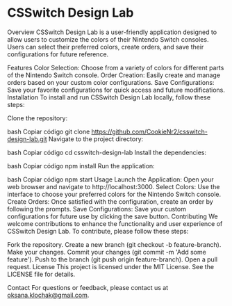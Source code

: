 # CSSwitch Design Lab

Overview
CSSwitch Design Lab is a user-friendly application designed to allow users to customize the colors of their Nintendo Switch consoles. Users can select their preferred colors, create orders, and save their configurations for future reference.

Features
Color Selection: Choose from a variety of colors for different parts of the Nintendo Switch console.
Order Creation: Easily create and manage orders based on your custom color configurations.
Save Configurations: Save your favorite configurations for quick access and future modifications.
Installation
To install and run CSSwitch Design Lab locally, follow these steps:

Clone the repository:

bash
Copiar código
git clone https://github.com/CookieNr2/csswitch-design-lab.git
Navigate to the project directory:

bash
Copiar código
cd csswitch-design-lab
Install the dependencies:

bash
Copiar código
npm install
Run the application:

bash
Copiar código
npm start
Usage
Launch the Application: Open your web browser and navigate to http://localhost:3000.
Select Colors: Use the interface to choose your preferred colors for the Nintendo Switch console.
Create Orders: Once satisfied with the configuration, create an order by following the prompts.
Save Configurations: Save your custom configurations for future use by clicking the save button.
Contributing
We welcome contributions to enhance the functionality and user experience of CSSwitch Design Lab. To contribute, please follow these steps:

Fork the repository.
Create a new branch (git checkout -b feature-branch).
Make your changes.
Commit your changes (git commit -m 'Add some feature').
Push to the branch (git push origin feature-branch).
Open a pull request.
License
This project is licensed under the MIT License. See the LICENSE file for details.

Contact
For questions or feedback, please contact us at oksana.klochak@gmail.com.
